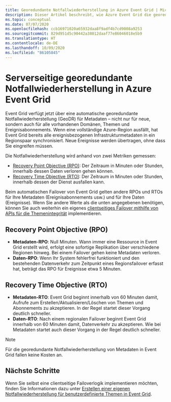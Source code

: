 ```yaml
---
title: Georedundante Notfallwiederherstellung in Azure Event Grid | Microsoft-Dokumentation
description: Dieser Artikel beschreibt, wie Azure Event Grid die georedundante Notfallwiederherstellung automatisch unterstützt.
ms.topic: conceptual
ms.date: 07/07/2020
ms.openlocfilehash: ccb16971020a65932daa8f9adf4b7cd9008a9253
ms.sourcegitcommit: 829d951d5c90442a38012daaf77e86046018e5b9
ms.translationtype: HT
ms.contentlocale: de-DE
ms.lasthandoff: 10/09/2020
ms.locfileid: "86105845"
---
```

# <a name="server-side-geo-disaster-recovery-in-azure-event-grid"></a>Serverseitige georedundante Notfallwiederherstellung in Azure Event Grid
Event Grid verfügt jetzt über eine automatische georedundante Notfallwiederherstellung (GeoDR) für Metadaten – nicht nur für neue, sondern auch für alle vorhandenen Domänen, Themen und Ereignisabonnements. Wenn eine vollständige Azure-Region ausfällt, hat Event Grid bereits alle ereignisbezogenen Infrastrukturmetadaten in ein Regionspaar synchronisiert. Neue Ereignisse werden übertragen, ohne dass Sie eingreifen müssen. 

Die Notfallwiederherstellung wird anhand von zwei Metriken gemessen:

- [Recovery Point Objective (RPO)](https://en.wikipedia.org/wiki/Disaster_recovery#Recovery_Point_Objective): Der Zeitraum in Minuten oder Stunden, innerhalb dessen Daten verloren gehen können.
- [Recovery Time Objective (RTO)](https://en.wikipedia.org/wiki/Disaster_recovery#Recovery_time_objective): Der Zeitraum in Minuten oder Stunden, innerhalb dessen der Dienst ausfallen kann.

Beim automatischen Failover von Event Grid gelten andere RPOs und RTOs für Ihre Metadaten (Ereignisabonnements usw.) und für Ihre Daten (Ereignisse). Wenn Sie andere Werte als die unten angegebenen benötigen, können Sie auch weiterhin ein eigenes [clientseitiges Failover mithilfe von APIs für die Themenintegrität](custom-disaster-recovery.md) implementieren.

## <a name="recovery-point-objective-rpo"></a>Recovery Point Objective (RPO)
- **Metadaten-RPO**: Null Minuten. Wann immer eine Ressource in Event Grid erstellt wird, erfolgt eine sofortige Replikation über verschiedene Regionen hinweg. Bei einem Failover gehen keine Metadaten verloren.
- **Daten-RPO**: Wenn Ihr System fehlerfrei funktioniert und den bestehenden Datenverkehr zum Zeitpunkt eines Regionsfailover erfasst hat, beträgt das RPO für Ereignisse etwa 5 Minuten.

## <a name="recovery-time-objective-rto"></a>Recovery Time Objective (RTO)
- **Metadaten-RTO**: Event Grid beginnt innerhalb von 60 Minuten damit, Aufrufe zum Erstellen/Aktualisieren/Löschen von Themen und Abonnements zu akzeptieren. In der Regel startet dieser Vorgang deutlich schneller.
- **Daten-RTO**: Nach einem regionalen Failover beginnt Event Grid innerhalb von 60 Minuten damit, Datenverkehr zu akzeptieren. Wie bei Metadaten startet auch dieser Vorgang in der Regel deutlich schneller.

> [!NOTE]
> Für die georedundante Notfallwiederherstellung von Metadaten in Event Grid fallen keine Kosten an.


## <a name="next-steps"></a>Nächste Schritte
Wenn Sie selbst eine clientseitige Failoverlogik implementieren möchten, finden Sie Informationen dazu unter [Erstellen einer eigenen Notfallwiederherstellung für benutzerdefinierte Themen in Event Grid](custom-disaster-recovery.md).
